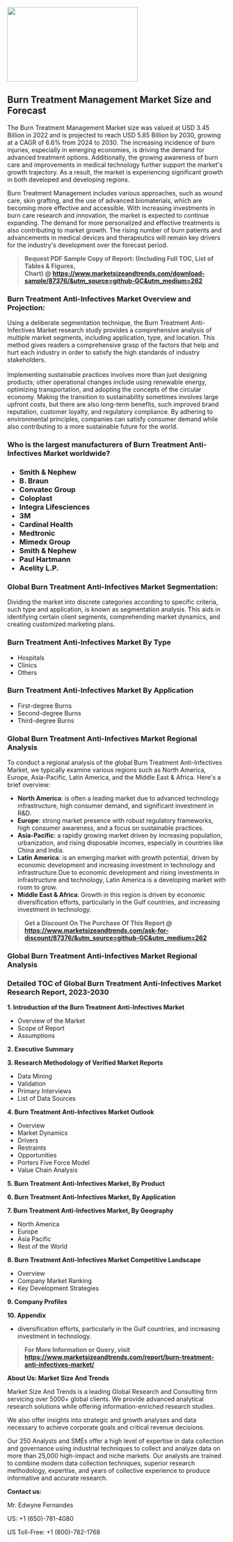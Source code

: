 <p><img class="alignnone size-medium wp-image-20088" src="https://ffe5etoiles.com/wp-content/uploads/2024/12/MST1-300x171.png" alt="" width="300" height="171" /></p><h2>Burn Treatment Management Market Size and Forecast</h2><p>The Burn Treatment Management Market size was valued at USD 3.45 Billion in 2022 and is projected to reach USD 5.85 Billion by 2030, growing at a CAGR of 6.6% from 2024 to 2030. The increasing incidence of burn injuries, especially in emerging economies, is driving the demand for advanced treatment options. Additionally, the growing awareness of burn care and improvements in medical technology further support the market's growth trajectory. As a result, the market is experiencing significant growth in both developed and developing regions.</p><p>Burn Treatment Management includes various approaches, such as wound care, skin grafting, and the use of advanced biomaterials, which are becoming more effective and accessible. With increasing investments in burn care research and innovation, the market is expected to continue expanding. The demand for more personalized and effective treatments is also contributing to market growth. The rising number of burn patients and advancements in medical devices and therapeutics will remain key drivers for the industry's development over the forecast period.</p></p><blockquote id="" class=""><strong>Request PDF Sample Copy of Report: (Including Full TOC, List of Tables &amp; Figures, Chart)&nbsp;@&nbsp;<strong><a href="https://www.marketsizeandtrends.com/download-sample/87376/&utm_source=github-GC&utm_medium=262" target="_blank">https://www.marketsizeandtrends.com/download-sample/87376/&utm_source=github-GC&utm_medium=262</a></strong></strong></blockquote><h3 id="" class="">Burn Treatment Anti-Infectives Market&nbsp;Overview and Projection:</h3><p id="" class="">Using a deliberate segmentation technique, the Burn Treatment Anti-Infectives Market research study provides a comprehensive analysis of multiple market segments, including application, type, and location. This method gives readers a comprehensive grasp of the factors that help and hurt each industry in order to satisfy the high standards of industry stakeholders. <br /> <br />Implementing sustainable practices involves more than just designing products; other operational changes include using renewable energy, optimizing transportation, and adopting the concepts of the circular economy. Making the transition to sustainability sometimes involves large upfront costs, but there are also long-term benefits, such improved brand reputation, customer loyalty, and regulatory compliance. By adhering to environmental principles, companies can satisfy consumer demand while also contributing to a more sustainable future for the world.</p><h3 id="" class="">Who is the largest manufacturers of&nbsp;Burn Treatment Anti-Infectives Market worldwide?</h3><h3 class=""><p><ul><li>Smith & Nephew </li><li> B. Braun </li><li> Convatec Group </li><li> Coloplast </li><li> Integra Lifesciences </li><li> 3M </li><li> Cardinal Health </li><li> Medtronic </li><li> Mimedx Group </li><li> Smith & Nephew </li><li> Paul Hartmann </li><li> Acelity L.P.</li></ul></p></h3><h3 id="" class="">Global&nbsp;Burn Treatment Anti-Infectives Market Segmentation:</h3><p id="" class="">Dividing the market into discrete categories according to specific criteria, such type and application, is known as segmentation analysis. This aids in identifying certain client segments, comprehending market dynamics, and creating customized marketing plans.</p><h3 id="" class="">Burn Treatment Anti-Infectives Market&nbsp;By Type</h3><p><p><ul><li>Hospitals</li><li> Clinics</li><li> Others</p></li></ul></p></p><h3 id="" class="">Burn Treatment Anti-Infectives Market&nbsp;By Application</h3><p class=""><p><ul><li>First-degree Burns</li><li> Second-degree Burns</li><li> Third-degree Burns</li></ul></p></p><h3 id="" class="">Global Burn Treatment Anti-Infectives Market Regional Analysis</h3><p id="" class="">To conduct a regional analysis of the global Burn Treatment Anti-Infectives Market, we typically examine various regions such as North America, Europe, Asia-Pacific, Latin America, and the Middle East &amp; Africa. Here's a brief overview:</p><ul><li><strong>North America</strong>: is often a leading market due to advanced technology infrastructure, high consumer demand, and significant investment in R&amp;D.</li><li><strong>Europe</strong>: strong market presence with robust regulatory frameworks, high consumer awareness, and a focus on sustainable practices.</li><li><strong>Asia-Pacific</strong>: a rapidly growing market driven by increasing population, urbanization, and rising disposable incomes, especially in countries like China and India.</li><li><strong>Latin America</strong>: is an emerging market with growth potential, driven by economic development and increasing investment in technology and infrastructure.Due to economic development and rising investments in infrastructure and technology, Latin America is a developing market with room to grow.</li><li><strong>Middle East &amp; Africa</strong>: Growth in this region is driven by economic diversification efforts, particularly in the Gulf countries, and increasing investment in technology.</li></ul><blockquote id="" class=""><strong>Get a Discount On The Purchase Of This Report @ <strong><a href="https://www.marketsizeandtrends.com/ask-for-discount/87376/&utm_source=github-GC&utm_medium=262" target="_blank">https://www.marketsizeandtrends.com/ask-for-discount/87376/&utm_source=github-GC&utm_medium=262</a></strong></strong></blockquote><h3 id="" class="">Global Burn Treatment Anti-Infectives Market Regional Analysis</h3><h3 id="" class="">Detailed TOC of Global Burn Treatment Anti-Infectives Market Research Report, 2023-2030</h3><p id="" class=""><strong>1. Introduction of the Burn Treatment Anti-Infectives Market</strong></p><ul><li>Overview of the Market</li><li>Scope of Report</li><li>Assumptions</li></ul><p id="" class=""><strong>2. Executive Summary</strong></p><p id="" class=""><strong>3. Research Methodology of Verified Market Reports</strong></p><ul><li>Data Mining</li><li>Validation</li><li>Primary Interviews</li><li>List of Data Sources</li></ul><p id="" class=""><strong>4. Burn Treatment Anti-Infectives Market Outlook</strong></p><ul><li>Overview</li><li>Market Dynamics</li><li>Drivers</li><li>Restraints</li><li>Opportunities</li><li>Porters Five Force Model</li><li>Value Chain Analysis</li></ul><p id="" class=""><strong>5. Burn Treatment Anti-Infectives Market, By Product</strong></p><p id="" class=""><strong>6. Burn Treatment Anti-Infectives Market, By Application</strong></p><p id="" class=""><strong>7. Burn Treatment Anti-Infectives Market, By Geography</strong></p><ul><li>North America</li><li>Europe</li><li>Asia Pacific</li><li>Rest of the World</li></ul><p id="" class=""><strong>8. Burn Treatment Anti-Infectives Market Competitive Landscape</strong></p><ul><li>Overview</li><li>Company Market Ranking</li><li>Key Development Strategies</li></ul><p id="" class=""><strong>9. Company Profiles</strong></p><p id="" class=""><strong>10. Appendix</strong></p><ul><li>diversification efforts, particularly in the Gulf countries, and increasing investment in technology.</li></ul><blockquote id="" class=""><strong>For More Information or Query, visit <strong><strong><a href="https://www.marketsizeandtrends.com/report/burn-treatment-anti-infectives-market/" target="_blank">https://www.marketsizeandtrends.com/report/burn-treatment-anti-infectives-market/</a></strong></strong></strong></blockquote><p id="" class=""><strong>About Us: Market Size And Trends</strong></p><p id="" class="">Market Size And Trends is a leading Global Research and Consulting firm servicing over 5000+ global clients. We provide advanced analytical research solutions while offering information-enriched research studies.</p><p id="" class="">We also offer insights into strategic and growth analyses and data necessary to achieve corporate goals and critical revenue decisions.</p><p id="" class="">Our 250 Analysts and SMEs offer a high level of expertise in data collection and governance using industrial techniques to collect and analyze data on more than 25,000 high-impact and niche markets. Our analysts are trained to combine modern data collection techniques, superior research methodology, expertise, and years of collective experience to produce informative and accurate research.</p><p id="" class=""><strong>Contact us:</strong></p><p id="" class="">Mr. Edwyne Fernandes</p><p id="" class="">US: +1 (650)-781-4080</p><p id="" class="">US Toll-Free: +1 (800)-782-1768</p>
